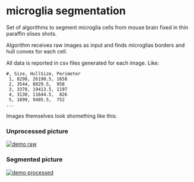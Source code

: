 # microglia segmentation

Set of algorithms to segment microglia cells from mouse brain fixed in thin paraffin slises shots. 

Algorithm receives raw images as input and finds microglias borders and hull convex for each cell. 

All data is reported in csv files generated for each image. 
Like:

```
#, Size, HullSize, Perimeter
 1, 8298, 26190.5, 1658
 2, 3544, 8829.5,  958
 3, 3378, 19413.5, 1197
 4, 3130, 11644.5,  826
 5, 1899, 9405.5,  752
...
```

Images themselves look shomething like this:

### Unprocessed picture
<a href="https://imgbb.com/"><img src="https://image.ibb.co/fJKDep/demo_raw.png" alt="demo raw" border="0" /></a>


### Segmented picture
<a href="https://imgbb.com/"><img src="https://image.ibb.co/jTFas9/demo_processed.png" alt="demo processed" border="0" /></a>

